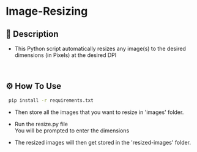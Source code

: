 # Image-Resizing

## 📝 Description
  * This Python script automatically resizes any image(s) to the desired dimensions (in Pixels) at the desired DPI

<br>

## ⚙️ How To Use
```bash
 pip install -r requirements.txt
```

 * Then store all the images that you want to resize in 'images' folder.

 * Run the resize.py file <br/>
 You will be prompted to enter the dimensions

 * The resized images will then get stored in the 'resized-images' folder.

